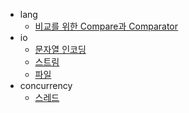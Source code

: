- lang
    - [비교를 위한 Compare과 Comparator](./src/main/java/org/example/lang/compare/README.md)
- io
    - [문자열 인코딩](./src/main/java/org/example/io/encoding/README.md)
    - [스트림](./src/main/java/org/example/io/stream/README.md)
    - [파일](./src/main/java/org/example/io/file/README.md)
- concurrency
    - [스레드](./src/main/java/org/example/concurrency/thread/README.md)